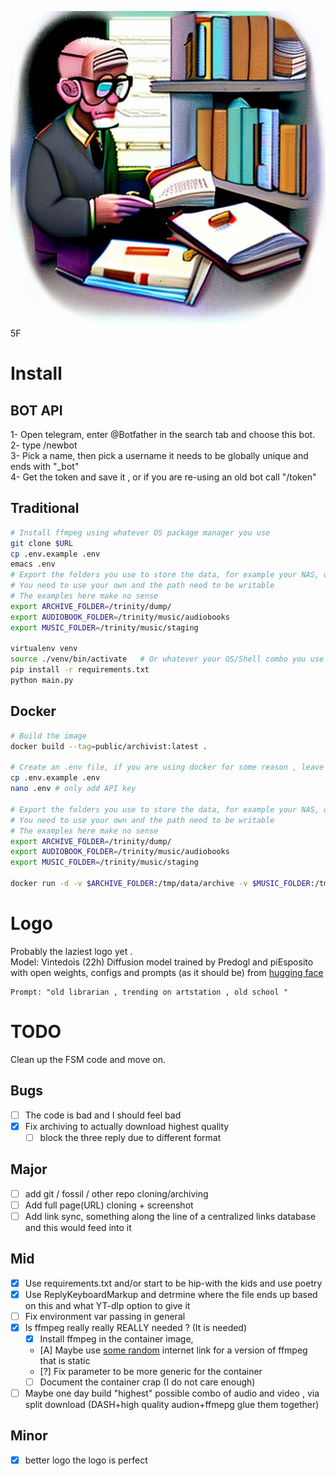 ![I prompted it all by myself](Logo.jpg)
5F
# Install

## BOT API

1- Open telegram, enter @Botfather in the search tab and choose this bot.  
2- type /newbot  
3- Pick a name, then pick a username it needs to be globally unique and ends with "_bot"  
4- Get the token and save it , or if you are re-using an old bot call "/token"  

## Traditional  
  
```sh  
# Install ffmpeg using whatever OS package manager you use  
git clone $URL
cp .env.example .env 
emacs .env 
# Export the folders you use to store the data, for example your NAS, or /dev/null 
# You need to use your own and the path need to be writable
# The examples here make no sense
export ARCHIVE_FOLDER=/trinity/dump/
export AUDIOBOOK_FOLDER=/trinity/music/audiobooks
export MUSIC_FOLDER=/trinity/music/staging

virtualenv venv
source ./venv/bin/activate   # Or whatever your OS/Shell combo you use
pip install -r requirements.txt
python main.py
``` 

## Docker
```sh
# Build the image
docker build --tag=public/archivist:latest .

# Create an .env file, if you are using docker for some reason , leave the defaults just add the api key 
cp .env.example .env 
nano .env # only add API key 

# Export the folders you use to store the data, for example your NAS, or /dev/null 
# You need to use your own and the path need to be writable
# The examples here make no sense
export ARCHIVE_FOLDER=/trinity/dump/
export AUDIOBOOK_FOLDER=/trinity/music/audiobooks
export MUSIC_FOLDER=/trinity/music/staging

docker run -d -v $ARCHIVE_FOLDER:/tmp/data/archive -v $MUSIC_FOLDER:/tmp/data/music -v $AUDIOBOOK_FOLDER:/tmp/data/audiobook  -v "$(pwd)"/.env:/app/.env:ro --name archivistbot public/archivist:latest
```

# Logo

Probably the laziest logo yet .  
Model: Vintedois (22h) Diffusion model trained by Predogl and piEsposito with open weights, configs and prompts (as it should be) from [hugging face](https://huggingface.co/22h/vintedois-diffusion-v0-2?text=old+librarian+%2C+trending+on+artstation+%2C+old+school)  

```note
Prompt: "old librarian , trending on artstation , old school "
```


# TODO

Clean up the FSM code and move on. 

## Bugs
- [ ] The code is bad and I should feel bad 
- [X] Fix archiving to actually download highest quality 
    - [ ] block the three reply due to different format

## Major
- [ ] add git / fossil / other repo cloning/archiving
- [ ] Add full page(URL) cloning + screenshot 
- [ ] Add link sync, something along the line of a centralized links database and this would feed into it 

## Mid 
- [X] Use requirements.txt and/or start to be hip-with the kids and use poetry 
- [X] Use ReplyKeyboardMarkup and detrmine where the file ends up based on this and what YT-dlp option to give it 
- [ ] Fix environment var passing in general 
- [X] Is ffmpeg really really REALLY needed ?  (It is needed)
    - [X] Install ffmpeg in the container image, 
    - [A] Maybe use [some random](https://johnvansickle.com/ffmpeg/) internet link for a version of ffmpeg that is static
    - [?] Fix parameter to be more generic for the container 
    - [ ] Document the container crap (I do not care enough)
- [ ] Maybe one day build "highest" possible combo of audio and video , via split download (DASH+high quality audion+ffmepg glue them together)

## Minor
- [X] better logo the logo is perfect 
